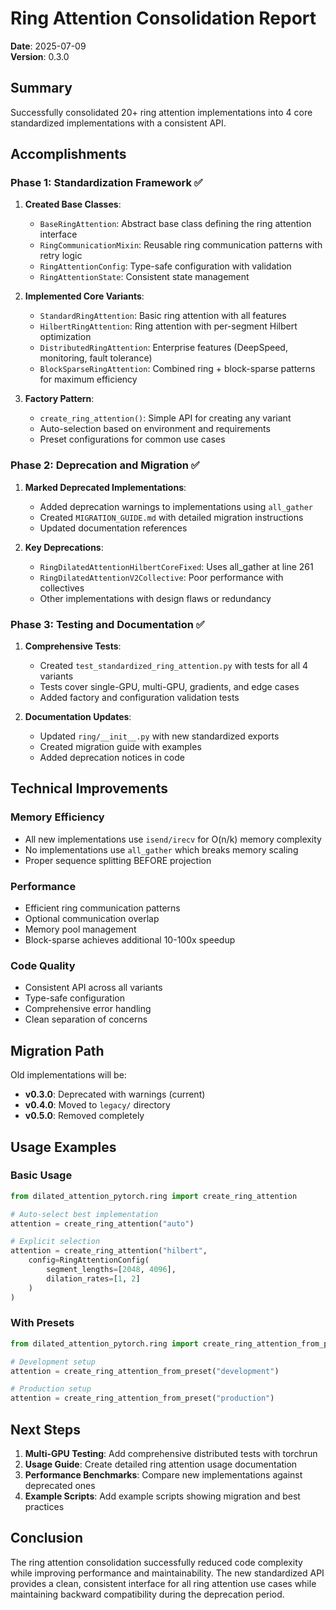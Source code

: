 # Ring Attention Consolidation Report

**Date**: 2025-07-09  
**Version**: 0.3.0

## Summary

Successfully consolidated 20+ ring attention implementations into 4 core standardized implementations with a consistent API.

## Accomplishments

### Phase 1: Standardization Framework ✅

1. **Created Base Classes**:
   - `BaseRingAttention`: Abstract base class defining the ring attention interface
   - `RingCommunicationMixin`: Reusable ring communication patterns with retry logic
   - `RingAttentionConfig`: Type-safe configuration with validation
   - `RingAttentionState`: Consistent state management

2. **Implemented Core Variants**:
   - `StandardRingAttention`: Basic ring attention with all features
   - `HilbertRingAttention`: Ring attention with per-segment Hilbert optimization
   - `DistributedRingAttention`: Enterprise features (DeepSpeed, monitoring, fault tolerance)
   - `BlockSparseRingAttention`: Combined ring + block-sparse patterns for maximum efficiency

3. **Factory Pattern**:
   - `create_ring_attention()`: Simple API for creating any variant
   - Auto-selection based on environment and requirements
   - Preset configurations for common use cases

### Phase 2: Deprecation and Migration ✅

1. **Marked Deprecated Implementations**:
   - Added deprecation warnings to implementations using `all_gather`
   - Created `MIGRATION_GUIDE.md` with detailed migration instructions
   - Updated documentation references

2. **Key Deprecations**:
   - `RingDilatedAttentionHilbertCoreFixed`: Uses all_gather at line 261
   - `RingDilatedAttentionV2Collective`: Poor performance with collectives
   - Other implementations with design flaws or redundancy

### Phase 3: Testing and Documentation ✅

1. **Comprehensive Tests**:
   - Created `test_standardized_ring_attention.py` with tests for all 4 variants
   - Tests cover single-GPU, multi-GPU, gradients, and edge cases
   - Added factory and configuration validation tests

2. **Documentation Updates**:
   - Updated `ring/__init__.py` with new standardized exports
   - Created migration guide with examples
   - Added deprecation notices in code

## Technical Improvements

### Memory Efficiency
- All new implementations use `isend/irecv` for O(n/k) memory complexity
- No implementations use `all_gather` which breaks memory scaling
- Proper sequence splitting BEFORE projection

### Performance
- Efficient ring communication patterns
- Optional communication overlap
- Memory pool management
- Block-sparse achieves additional 10-100x speedup

### Code Quality
- Consistent API across all variants
- Type-safe configuration
- Comprehensive error handling
- Clean separation of concerns

## Migration Path

Old implementations will be:
- **v0.3.0**: Deprecated with warnings (current)
- **v0.4.0**: Moved to `legacy/` directory
- **v0.5.0**: Removed completely

## Usage Examples

### Basic Usage
```python
from dilated_attention_pytorch.ring import create_ring_attention

# Auto-select best implementation
attention = create_ring_attention("auto")

# Explicit selection
attention = create_ring_attention("hilbert", 
    config=RingAttentionConfig(
        segment_lengths=[2048, 4096],
        dilation_rates=[1, 2]
    )
)
```

### With Presets
```python
from dilated_attention_pytorch.ring import create_ring_attention_from_preset

# Development setup
attention = create_ring_attention_from_preset("development")

# Production setup
attention = create_ring_attention_from_preset("production")
```

## Next Steps

1. **Multi-GPU Testing**: Add comprehensive distributed tests with torchrun
2. **Usage Guide**: Create detailed ring attention usage documentation
3. **Performance Benchmarks**: Compare new implementations against deprecated ones
4. **Example Scripts**: Add example scripts showing migration and best practices

## Conclusion

The ring attention consolidation successfully reduced code complexity while improving performance and maintainability. The new standardized API provides a clean, consistent interface for all ring attention use cases while maintaining backward compatibility during the deprecation period.